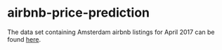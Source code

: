 # airbnb-price-prediction
The data set containing Amsterdam airbnb listings for April 2017 can be found [here](https://www.dropbox.com/s/7d5tic18qkk9u7t/listings.csv?dl=0).
